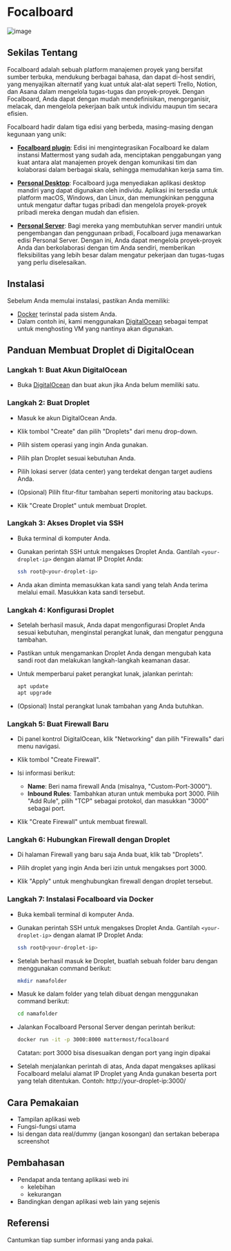 # Focalboard
![image](https://github.com/mochammadkevin/focalboard/assets/88078382/7e325659-0caa-4c71-9a0e-8af28cad3d1d)

## Sekilas Tentang

Focalboard adalah sebuah platform manajemen proyek yang bersifat sumber terbuka, mendukung berbagai bahasa, dan dapat di-host sendiri, yang menyajikan alternatif yang kuat untuk alat-alat seperti Trello, Notion, dan Asana dalam mengelola tugas-tugas dan proyek-proyek. Dengan Focalboard, Anda dapat dengan mudah mendefinisikan, mengorganisir, melacak, dan mengelola pekerjaan baik untuk individu maupun tim secara efisien.

Focalboard hadir dalam tiga edisi yang berbeda, masing-masing dengan kegunaan yang unik:

* **[Focalboard plugin](https://github.com/mattermost/focalboard/releases)**: Edisi ini mengintegrasikan Focalboard ke dalam instansi Mattermost yang sudah ada, menciptakan penggabungan yang kuat antara alat manajemen proyek dengan komunikasi tim dan kolaborasi dalam berbagai skala, sehingga memudahkan kerja sama tim.

* **[Personal Desktop](https://www.focalboard.com/docs/personal-edition/desktop/)**: Focalboard juga menyediakan aplikasi desktop mandiri yang dapat digunakan oleh individu. Aplikasi ini tersedia untuk platform macOS, Windows, dan Linux, dan memungkinkan pengguna untuk mengatur daftar tugas pribadi dan mengelola proyek-proyek pribadi mereka dengan mudah dan efisien.

* **[Personal Server](https://www.focalboard.com/download/personal-edition/ubuntu/)**: Bagi mereka yang membutuhkan server mandiri untuk pengembangan dan penggunaan pribadi, Focalboard juga menawarkan edisi Personal Server. Dengan ini, Anda dapat mengelola proyek-proyek Anda dan berkolaborasi dengan tim Anda sendiri, memberikan fleksibilitas yang lebih besar dalam mengatur pekerjaan dan tugas-tugas yang perlu diselesaikan.


## Instalasi

Sebelum Anda memulai instalasi, pastikan Anda memiliki:

- [Docker](https://www.docker.com/get-started) terinstal pada sistem Anda.
- Dalam contoh ini, kami menggunakan [DigitalOcean](https://www.digitalocean.com/) sebagai tempat untuk menghosting VM yang nantinya akan digunakan.

## Panduan Membuat Droplet di DigitalOcean

### Langkah 1: Buat Akun DigitalOcean

- Buka [DigitalOcean](https://www.digitalocean.com/) dan buat akun jika Anda belum memiliki satu.

### Langkah 2: Buat Droplet

- Masuk ke akun DigitalOcean Anda.

- Klik tombol "Create" dan pilih "Droplets" dari menu drop-down.

- Pilih sistem operasi yang ingin Anda gunakan.

- Pilih plan Droplet sesuai kebutuhan Anda.

- Pilih lokasi server (data center) yang terdekat dengan target audiens Anda.

- (Opsional) Pilih fitur-fitur tambahan seperti monitoring atau backups.

- Klik "Create Droplet" untuk membuat Droplet.

### Langkah 3: Akses Droplet via SSH

- Buka terminal di komputer Anda.

- Gunakan perintah SSH untuk mengakses Droplet Anda. Gantilah `<your-droplet-ip>` dengan alamat IP Droplet Anda:
  
    ```bash
    ssh root@<your-droplet-ip>
    ```

- Anda akan diminta memasukkan kata sandi yang telah Anda terima melalui email. Masukkan kata sandi tersebut.

### Langkah 4: Konfigurasi Droplet

- Setelah berhasil masuk, Anda dapat mengonfigurasi Droplet Anda sesuai kebutuhan, menginstal perangkat lunak, dan mengatur pengguna tambahan.

- Pastikan untuk mengamankan Droplet Anda dengan mengubah kata sandi root dan melakukan langkah-langkah keamanan dasar.

- Untuk memperbarui paket perangkat lunak, jalankan perintah:

    ```bash
    apt update
    apt upgrade
    ```

- (Opsional) Instal perangkat lunak tambahan yang Anda butuhkan.

### Langkah 5: Buat Firewall Baru

- Di panel kontrol DigitalOcean, klik "Networking" dan pilih "Firewalls" dari menu navigasi.

- Klik tombol "Create Firewall".

- Isi informasi berikut:
   - **Name**: Beri nama firewall Anda (misalnya, "Custom-Port-3000").
   - **Inbound Rules**: Tambahkan aturan untuk membuka port 3000. Pilih "Add Rule", pilih "TCP" sebagai protokol, dan masukkan "3000" sebagai port.

- Klik "Create Firewall" untuk membuat firewall.

### Langkah 6: Hubungkan Firewall dengan Droplet

- Di halaman Firewall yang baru saja Anda buat, klik tab "Droplets".

- Pilih droplet yang ingin Anda beri izin untuk mengakses port 3000.

- Klik "Apply" untuk menghubungkan firewall dengan droplet tersebut.


### Langkah 7: Instalasi Focalboard via Docker

- Buka kembali terminal di komputer Anda.

- Gunakan perintah SSH untuk mengakses Droplet Anda. Gantilah `<your-droplet-ip>` dengan alamat IP Droplet Anda:
  
    ```bash
    ssh root@<your-droplet-ip>
    ```
- Setelah berhasil masuk ke Droplet, buatlah sebuah folder baru dengan menggunakan command berikut:
  
    ```bash
    mkdir namafolder
    ```
- Masuk ke dalam folder yang telah dibuat dengan menggunakan command berikut:
  
    ```bash
    cd namafolder
    ```
- Jalankan Focalboard Personal Server dengan perintah berikut:
    
     ```bash
    docker run -it -p 3000:8000 mattermost/focalboard
    ```
    Catatan: port 3000 bisa disesuaikan dengan port yang ingin dipakai

- Setelah menjalankan perintah di atas, Anda dapat mengakses aplikasi Focalboard melalui alamat IP Droplet yang Anda gunakan beserta port yang telah ditentukan. Contoh: http://your-droplet-ip:3000/


## Cara Pemakaian

- Tampilan aplikasi web
- Fungsi-fungsi utama
- Isi dengan data real/dummy (jangan kosongan) dan sertakan beberapa screenshot


## Pembahasan

- Pendapat anda tentang aplikasi web ini
    - kelebihan
    - kekurangan
- Bandingkan dengan aplikasi web lain yang sejenis


## Referensi

Cantumkan tiap sumber informasi yang anda pakai.
